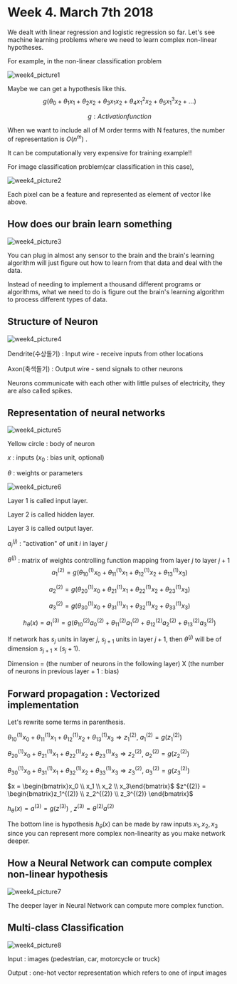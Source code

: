 # Week 4. March 7th 2018

We dealt with linear regression and logistic regression so far. Let's see machine learning problems where we need to learn complex non-linear hypotheses. 

For example, in the non-linear classification problem

![week4_picture1](images/4week/week4_picture1.png)

Maybe we can get a hypothesis like this.
$$
g(\theta_0 + \theta_1 x_1 + \theta_2 x_2 + \theta_3 x_1 x_2 + \theta_4 x^2_1 x_2 + \theta_5 x^3_1 x_2 + ...   )
$$

$$
g : Activation function
$$

When we want to include all of M order terms with N features,  the number of representation is $O(n^m)$ .

It can be computationally very expensive for training example!!

For image classification problem(car classification in this case),

![week4_picture2](images/4week/week4_picture2.png)

Each pixel can be a feature and represented as element of vector like above. 



 ## How does our brain learn something

![week4_picture3](images/4week/week4_picture3.png)

You can plug in almost any sensor to the brain and the brain's learning algorithm will just figure out how to learn from that data and deal with the data.

Instead of needing to implement a thousand different programs or algorithms, what we need to do is figure out the brain's learning algorithm to process different types of data. 



## Structure of Neuron

![week4_picture4](images/4week/week4_picture4.png)

Dendrite(수상돌기) : Input wire - receive inputs from other locations

Axon(축색돌기) : Output wire - send signals to other neurons

Neurons communicate with each other with little pulses of electricity, they are also called spikes. 



## Representation of neural networks

![week4_picture5](images/4week/week4_picture5.png)

Yellow circle : body of neuron

$x$ : inputs ($x_0$ : bias unit, optional)  

$\theta$ : weights or parameters

![week4_picture6](images/4week/week4_picture6.png)

Layer 1 is called input layer.

Layer 2 is called hidden layer.

Layer 3 is called output layer.

$a_i ^{(j)}$ : "activation" of  unit $i$ in layer $j$

$\theta^{(j)}$ : matrix of weights controlling function mapping from layer $j$ to layer $j+1$
$$
a_1^{(2)} = g(\theta_{10}^{(1)} x_0 + \theta_{11}^{(1)} x_1 + \theta_{12}^{(1)} x_2 + \theta_{13}^{(1)} x_3)
$$

$$
a_2^{(2)} = g(\theta_{20}^{(1)} x_0 + \theta_{21}^{(1)} x_1 + \theta_{22}^{(1)} x_2 + \theta_{23}^{(1)} x_3)
$$

$$
a_3^{(2)} = g(\theta_{30}^{(1)} x_0 + \theta_{31}^{(1)} x_1 + \theta_{32}^{(1)} x_2 + \theta_{33}^{(1)} x_3)
$$

$$
h_\theta (x) = a_1^{(3)} = g(\theta_{10}^{(2)} a_0^{(2)} + \theta_{11}^{(2)} a_1^{(2)} + \theta_{12}^{(2)} a_2^{(2)} + \theta_{13}^{(2)} a_3^{(2)})
$$

If network has $s_j$ units in layer $j$, $s_{j+1}$ units in layer $j+1$, then $\theta^{(j)}$ will be of dimension $s_{j+1} \times (s_j + 1)$.    

Dimension = (the number of neurons in the following layer) X (the number of neurons in previous layer + 1 : bias) 



## Forward propagation : Vectorized implementation

Let's rewrite some terms in parenthesis. 

$\theta_{10}^{(1)} x_0 + \theta_{11}^{(1)} x_1 + \theta_{12}^{(1)} x_2 + \theta_{13}^{(1)} x_3 \Rightarrow z_1^{(2)}$, $a_1^{(2)} = g(z_1^{(2)})$

$\theta_{20}^{(1)} x_0 + \theta_{21}^{(1)} x_1 + \theta_{22}^{(1)} x_2 + \theta_{23}^{(1)} x_3 \Rightarrow z_2^{(2)}$, $a_2^{(2)} = g(z_2^{(2)})$

$\theta_{30}^{(1)} x_0 + \theta_{31}^{(1)} x_1 + \theta_{32}^{(1)} x_2 + \theta_{33}^{(1)} x_3 \Rightarrow z_3^{(2)}$, $a_3^{(2)} = g(z_3^{(2)})$

$x = \begin{bmatrix}x_0 \\ x_1 \\ x_2 \\ x_3\end{bmatrix}$	$z^{(2)} = \begin{bmatrix}z_1^{(2)} \\ z_2^{(2)} \\ z_3^{(2)} \end{bmatrix}$ 

$h_\theta (x) = a^{(3)} = g(z^{(3)})$ , $z^{(3)} = \theta^{(2)}a^{(2)}$

The bottom line is hypothesis $h_\theta (x)$ can be made by raw inputs $x_1, x_2, x_3$ since you can represent more complex non-linearity as you make network deeper.



## How a Neural Network can compute complex non-linear hypothesis

![week4_picture7](images/4week/week4_picture7.png)

The deeper layer in Neural Network can compute more complex function. 



## Multi-class Classification

![week4_picture8](images/4week/week4_picture8.png)

Input : images (pedestrian, car, motorcycle or truck)

Output : one-hot vector representation which refers to one of input images